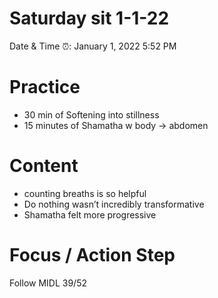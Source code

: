 # Saturday sit 1-1-22

Date & Time ⏰: January 1, 2022 5:52 PM

# Practice

- 30 min of Softening into stillness
- 15 minutes of Shamatha w body → abdomen

# Content

- counting breaths is so helpful
- Do nothing wasn’t incredibly transformative
- Shamatha felt more progressive

# Focus / Action Step

Follow MIDL 39/52
